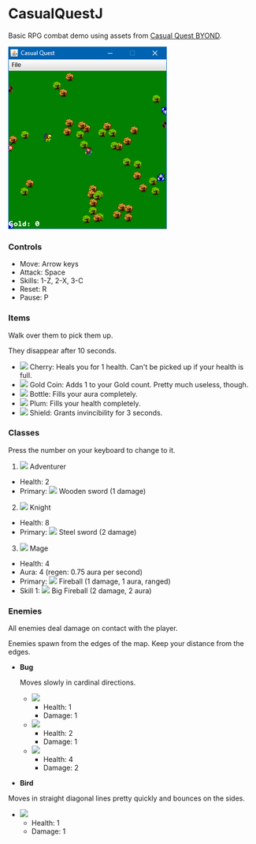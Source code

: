 # CasualQuestJ
Basic RPG combat demo using assets from [Casual Quest BYOND](http://www.byond.com/games/iainperegrine/casualquest).

![](https://github.com/Lulu1494/CSF-2016/raw/master/CasualQuestJ/2016-02-24_00-29-03.gif)

### Controls

* Move: Arrow keys
* Attack: Space
* Skills: 1-Z, 2-X, 3-C
* Reset: R
* Pause: P

### Items

Walk over them to pick them up.

They disappear after 10 seconds. 

* ![](https://github.com/Lulu1494/CasualQuestJ/raw/master/CasualQuest/rsc/items/cherry.png) Cherry: Heals you for 1 health. Can't be picked up if your health is full. 
* ![](https://github.com/Lulu1494/CasualQuestJ/raw/master/CasualQuest/rsc/items/gold1.png) Gold Coin: Adds 1 to your Gold count. Pretty much useless, though.
* ![](https://github.com/Lulu1494/CasualQuestJ/raw/master/CasualQuest/rsc/items/bottle.png) Bottle: Fills your aura completely. 
* ![](https://github.com/Lulu1494/CasualQuestJ/raw/master/CasualQuest/rsc/items/plum.png) Plum: Fills your health completely. 
* ![](https://github.com/Lulu1494/CasualQuestJ/raw/master/CasualQuest/rsc/items/shield.png) Shield: Grants invincibility for 3 seconds. 

### Classes 
Press the number on your keyboard to change to it.

1. ![](https://github.com/Lulu1494/CasualQuestJ/raw/master/CasualQuest/rsc/adventurer/east1.png) Adventurer 
  * Health: 2
  * Primary: ![](https://github.com/Lulu1494/CasualQuestJ/raw/master/CasualQuest/rsc/weapons/sword3.png) Wooden sword (1 damage)
2. ![](https://github.com/Lulu1494/CasualQuestJ/raw/master/CasualQuest/rsc/knight/east1.png) Knight 
  * Health: 8
  * Primary: ![](https://github.com/Lulu1494/CasualQuestJ/blob/master/CasualQuest/rsc/weapons/metalSword3.png) Steel sword (2 damage)
3. ![](https://github.com/Lulu1494/CasualQuestJ/blob/master/CasualQuest/rsc/mage/east1.png) Mage 
  * Health: 4
  * Aura: 4 (regen: 0.75 aura per second)
  * Primary: ![](https://github.com/Lulu1494/CasualQuestJ/blob/master/CasualQuest/rsc/weapons/fireball1.png) Fireball (1 damage, 1 aura, ranged)
  * Skill 1: ![](https://github.com/Lulu1494/CasualQuestJ/blob/master/CasualQuest/rsc/weapons/bigFire1.png) Big Fireball (2 damage, 2 aura)

### Enemies

All enemies deal damage on contact with the player.

Enemies spawn from the edges of the map. Keep your distance from the edges. 

* __Bug__

  Moves slowly in cardinal directions. 
  * ![](https://github.com/Lulu1494/CasualQuestJ/raw/master/CasualQuest/rsc/enemies/basic%20bug/east1.png) 
    * Health: 1
    * Damage: 1
  * ![](https://github.com/Lulu1494/CasualQuestJ/raw/master/CasualQuest/rsc/enemies/medium%20bug/east1.png) 
    * Health: 2
    * Damage: 1
  * ![](https://github.com/Lulu1494/CasualQuestJ/raw/master/CasualQuest/rsc/enemies/strong%20bug/east1.png) 
    * Health: 4
    * Damage: 2
* __Bird__ 

 Moves in straight diagonal lines pretty quickly and bounces on the sides.
  * ![](https://github.com/Lulu1494/CasualQuestJ/raw/master/CasualQuest/rsc/enemies/bird/east1.png)
    * Health: 1
    * Damage: 1
